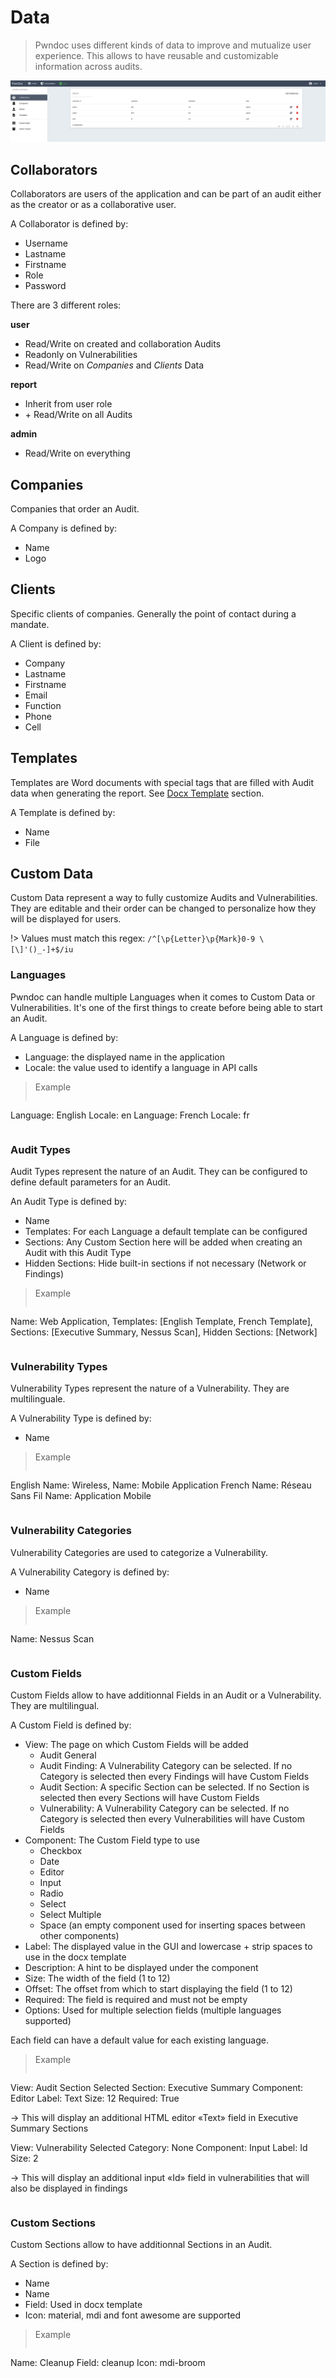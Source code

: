# Data

> Pwndoc uses different kinds of data to improve and mutualize user experience. This allows to have reusable and customizable information across audits.

![Data](_images/collaborators.png)


## Collaborators

Collaborators are users of the application and can be part of an audit either as the creator or as a collaborative user.

A Collaborator is defined by:

- Username
- Lastname
- Firstname
- Role
- Password

There are 3 different roles:

**user**

- Read/Write on created and collaboration Audits
- Readonly on Vulnerabilities
- Read/Write on *Companies* and *Clients* Data

**report**

- Inherit from user role
- \+ Read/Write on all Audits

**admin**

- Read/Write on everything


## Companies

Companies that order an Audit.

A Company is defined by:

- Name
- Logo


## Clients

Specific clients of companies. Generally the point of contact during a mandate.

A Client is defined by:

- Company
- Lastname
- Firstname
- Email
- Function
- Phone
- Cell

## Templates

Templates are Word documents with special tags that are filled with Audit data when generating the report. See [Docx Template](/docxtemplate.md) section.

A Template is defined by:

- Name
- File

## Custom Data

Custom Data represent a way to fully customize Audits and Vulnerabilities. They are editable and their order can be changed to personalize how they will be displayed for users.

!> Values must match this regex:  `/^[\p{Letter}\p{Mark}0-9 \[\]'()_-]+$/iu`

### Languages

Pwndoc can handle multiple Languages when it comes to Custom Data or Vulnerabilities. It's one of the first things to create before being able to start an Audit.

A Language is defined by:

- Language: the displayed name in the application
- Locale: the value used to identify a language in API calls

> Example
> ```
Language: English   Locale: en
Language: French    Locale: fr
> ```

### Audit Types

Audit Types represent the nature of an Audit. They can be configured to define default parameters for an Audit.

An Audit Type is defined by:

- Name
- Templates: For each Language a default template can be configured
- Sections: Any Custom Section here will be added when creating an Audit with this Audit Type
- Hidden Sections: Hide built-in sections if not necessary (Network or Findings)

> Example
>```
Name: Web Application,
Templates: [English Template, French Template],
Sections: [Executive Summary, Nessus Scan],
Hidden Sections: [Network]
> ```

### Vulnerability Types

Vulnerability Types represent the nature of a Vulnerability. They are multilinguale.

A Vulnerability Type is defined by:

- Name

> Example
>```
English
    Name: Wireless,
    Name: Mobile Application
French
    Name: Réseau Sans Fil
    Name: Application Mobile
> ```

### Vulnerability Categories

Vulnerability Categories are used to categorize a Vulnerability.

A Vulnerability Category is defined by:

- Name

> Example
>```
Name: Nessus Scan
> ```

### Custom Fields

Custom Fields allow to have additionnal Fields in an Audit or a Vulnerability. They are multilingual.

A Custom Field is defined by:

- View: The page on which Custom Fields will be added
    - Audit General
    - Audit Finding: A Vulnerability Category can be selected. If no Category is selected then every Findings will have Custom Fields
    - Audit Section: A specific Section can be selected. If no Section is selected then every Sections will have Custom Fields
    - Vulnerability: A Vulnerability Category can be selected. If no Category is selected then every Vulnerabilities will have Custom Fields
- Component: The Custom Field type to use
    - Checkbox
    - Date
    - Editor
    - Input
    - Radio
    - Select
    - Select Multiple
    - Space (an empty component used for inserting spaces between other components)
- Label: The displayed value in the GUI and lowercase + strip spaces to use in the docx template
- Description: A hint to be displayed under the component
- Size: The width of the field (1 to 12)
- Offset: The offset from which to start displaying the field (1 to 12)
- Required: The field is required and must not be empty
- Options: Used for multiple selection fields (multiple languages supported)

Each field can have a default value for each existing language.

> Example
> ```
View: Audit Section
Selected Section: Executive Summary
Component: Editor
Label: Text
Size: 12
Required: True
>  
-> This will display an additional HTML editor «Text» field in Executive Summary Sections
>  
View: Vulnerability
Selected Category: None
Component: Input
Label: Id
Size: 2
>  
-> This will display an additional input «Id» field in vulnerabilities that will also be displayed in findings
>```

### Custom Sections

Custom Sections allow to have additionnal Sections in an Audit.

A Section is defined by:

- Name
- Name
- Field: Used in docx template
- Icon: material, mdi and font awesome are supported

> Example
> ```
Name: Cleanup
Field: cleanup
Icon: mdi-broom
>```
